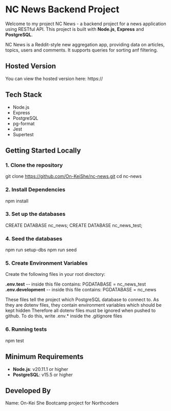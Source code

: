 # NC News Backend Project

Welcome to my project NC News - a backend project for a news application using RESTful API. This project is built with **Node.js**, **Express** and **PostgreSQL**.

NC News is a Reddit-style new aggregation app, providing data on articles, topics, users and comments. It supports queries for sorting anf filtering.

## Hosted Version
You can view the hosted version here:
https://

## Tech Stack
- Node.js
- Express
- PostgreSQL
- pg-format
- Jest
- Supertest

## Getting Started Locally

### 1. Clone the repository
git clone https://github.com/On-KeiShe/nc-news.git
cd nc-news


### 2. Install Dependencies
npm install

### 3. Set up the databases
CREATE DATABASE nc_news;
CREATE DATABASE nc_news_test;

### 4. Seed the databases
npm run setup-dbs
npm run seed

### 5. Create Environment Variables
Create the following files in your root directory:

**.env.test** -- inside this file contains: PGDATABASE = nc_news_test
**.env.development** -- inside this file contains: PGDATABASE = nc_news

These files tell the project which PostgreSQL database to connect to.
As they are dotenv files, they contain environment variables which should be kept hidden 
Therefore all dotenv files must be ignored when pushed to github.
To do this, write .env.* inside the .gitignore files

### 6. Running tests
npm test

## Minimum Requirements
- **Node.js**: v20.11.1 or higher
- **PostgreSQL**: v15.5 or higher

## Developed By
Name: On-Kei She
Bootcamp project for Northcoders